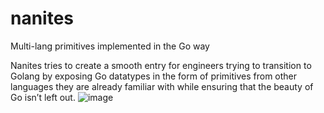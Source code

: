 # nanites

Multi-lang primitives implemented in the Go way

Nanites tries to create a smooth entry for engineers trying to transition to Golang by exposing Go datatypes in the form of primitives from other languages they are already familiar with while ensuring that the beauty of Go isn’t left out.
![image](https://user-images.githubusercontent.com/59074379/236650340-93565abd-00b9-492d-b367-d50d9597b980.png)

